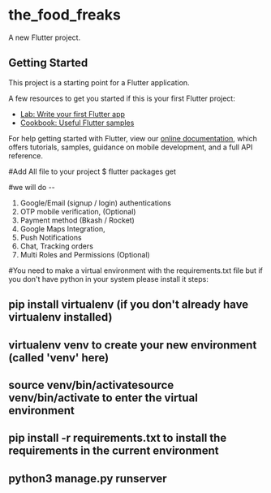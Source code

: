 # the_food_freaks

A new Flutter project.

## Getting Started

This project is a starting point for a Flutter application.

A few resources to get you started if this is your first Flutter project:

- [Lab: Write your first Flutter app](https://flutter.dev/docs/get-started/codelab)
- [Cookbook: Useful Flutter samples](https://flutter.dev/docs/cookbook)

For help getting started with Flutter, view our
[online documentation](https://flutter.dev/docs), which offers tutorials,
samples, guidance on mobile development, and a full API reference.

#Add All file to your project
$ flutter packages get


#we will do -- 
1. Google/Email (signup / login) authentications
2. OTP mobile verification, (Optional)
3. Payment method (Bkash / Rocket)
4. Google Maps Integration,
5. Push Notifications
6. Chat, Tracking orders
7. Multi Roles and Permissions (Optional)

#You need to make a virtual environment with the requirements.txt file but if you don't have python in your system please install it
steps:
## pip install virtualenv (if you don't already have virtualenv installed)
## virtualenv venv to create your new environment (called 'venv' here)
## source venv/bin/activatesource venv/bin/activate to enter the virtual environment
## pip install -r requirements.txt to install the requirements in the current environment

## python3 manage.py runserver



